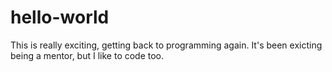 # hello-world

This is really exciting, getting back to programming again.
It's been exicting being a mentor, but I like to code too.
